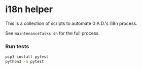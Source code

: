 # i18n helper

This is a collection of scripts to automate 0 A.D.'s i18n process.

See `maintenanceTasks.sh` for the full process.

### Run tests
```sh
pip3 install pytest
python3 -m pytest
```
